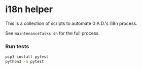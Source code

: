 # i18n helper

This is a collection of scripts to automate 0 A.D.'s i18n process.

See `maintenanceTasks.sh` for the full process.

### Run tests
```sh
pip3 install pytest
python3 -m pytest
```
